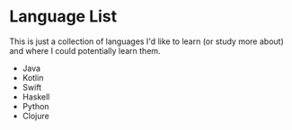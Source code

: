 # Language List

This is just a collection of languages I'd like to learn (or study more about) and where I could potentially learn them.

* Java
* Kotlin
* Swift
* Haskell
* Python
* Clojure